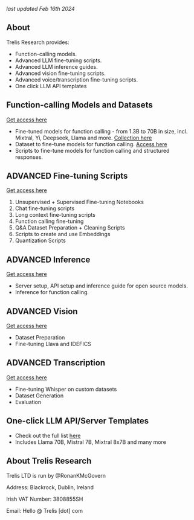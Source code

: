 *last updated Feb 16th 2024*
## About
Trelis Research provides:
- Function-calling models.
- Advanced LLM fine-tuning scripts.
- Advanced LLM inference guides.
- Advanced vision fine-tuning scripts.
- Advanced voice/transcription fine-tuning scripts.   
- One click LLM API templates

## Function-calling Models and Datasets

[Get access here](https://trelis.com/function-calling/)

- Fine-tuned models for function calling - from 1.3B to 70B in size, incl. Mixtral, Yi, Deepseek, Llama and more. [Collection here](https://huggingface.co/collections/Trelis/function-calling-v3-657199ecbe378693925c7915)
- Dataset to fine-tune models for function calling. [Access here](https://huggingface.co/datasets/Trelis/function_calling_v3)
- Scripts to fine-tune models for function calling and structured responses.

## ADVANCED Fine-tuning Scripts

[Get access here](https://trelis.com/advanced-fine-tuning-scripts/)

1. Unsupervised + Supervised Fine-tuning Notebooks
1. Chat fine-tuning scripts
1. Long context fine-tuning scripts
1. Function calling fine-tuning
1. Q&A Dataset Preparation + Cleaning Scripts
1. Scripts to create and use Embeddings
1. Quantization Scripts

## ADVANCED Inference

[Get access here](https://trelis.com/enterprise-server-api-and-inference-guide/)

- Server setup, API setup and inference guide for open source models.
- Inference for function calling.

## ADVANCED Vision

[Get access here](https://trelis.com/advanced-vision/)

- Dataset Preparation
- Fine-tuning Llava and IDEFICS

## ADVANCED Transcription

[Get access here](https://trelis.com/advanced-transcription/)

- Fine-tuning Whisper on custom datasets
- Dataset Generation
- Evaluation

## One-click LLM API/Server Templates
- Check out the full list [here](https://github.com/TrelisResearch/one-click-llms)
- Includes Llama 70B, Mistral 7B, Mixtral 8x7B and many more

## About Trelis Research
Trelis LTD is run by @RonanKMcGovern

Address: Blackrock, Dublin, Ireland

Irish VAT Number: 3808855SH

Email: Hello @ Trelis [dot] com
